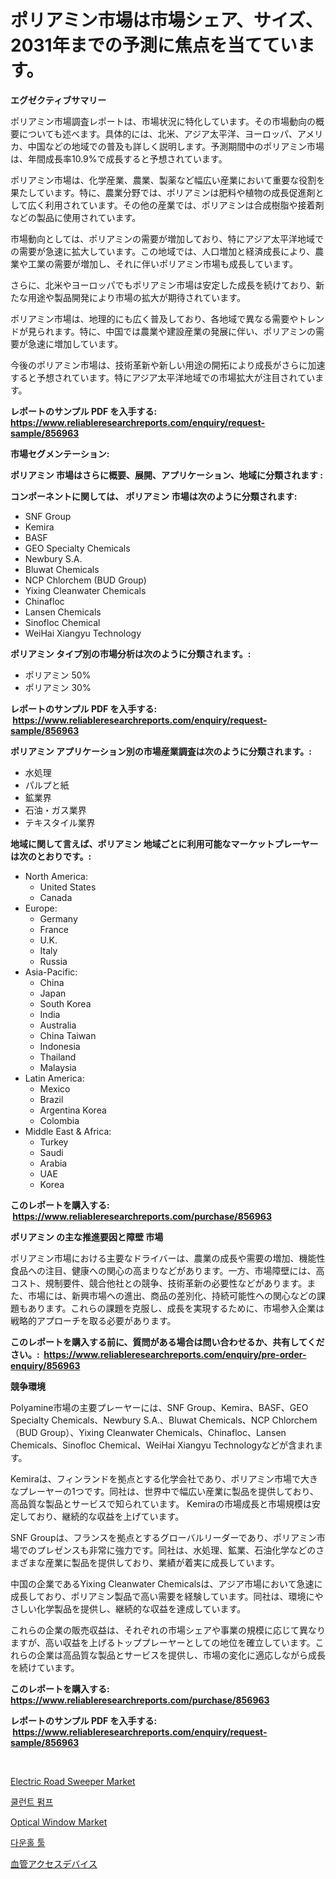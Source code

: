 <p><h1>ポリアミン市場は市場シェア、サイズ、2031年までの予測に焦点を当てています。</h1></p><p><strong>エグゼクティブサマリー</strong></p>
<p><p>ポリアミン市場調査レポートは、市場状況に特化しています。その市場動向の概要についても述べます。具体的には、北米、アジア太平洋、ヨーロッパ、アメリカ、中国などの地域での普及も詳しく説明します。予測期間中のポリアミン市場は、年間成長率10.9%で成長すると予想されています。</p><p>ポリアミン市場は、化学産業、農業、製薬など幅広い産業において重要な役割を果たしています。特に、農業分野では、ポリアミンは肥料や植物の成長促進剤として広く利用されています。その他の産業では、ポリアミンは合成樹脂や接着剤などの製品に使用されています。</p><p>市場動向としては、ポリアミンの需要が増加しており、特にアジア太平洋地域での需要が急速に拡大しています。この地域では、人口増加と経済成長により、農業や工業の需要が増加し、それに伴いポリアミン市場も成長しています。</p><p>さらに、北米やヨーロッパでもポリアミン市場は安定した成長を続けており、新たな用途や製品開発により市場の拡大が期待されています。</p><p>ポリアミン市場は、地理的にも広く普及しており、各地域で異なる需要やトレンドが見られます。特に、中国では農業や建設産業の発展に伴い、ポリアミンの需要が急速に増加しています。</p><p>今後のポリアミン市場は、技術革新や新しい用途の開拓により成長がさらに加速すると予想されています。特にアジア太平洋地域での市場拡大が注目されています。</p></p>
<p><strong>レポートのサンプル PDF を入手する: <a href="https://www.reliableresearchreports.com/enquiry/request-sample/856963">https://www.reliableresearchreports.com/enquiry/request-sample/856963</a></strong></p>
<p><strong>市場セグメンテーション:</strong></p>
<p><strong> ポリアミン 市場はさらに概要、展開、アプリケーション、地域に分類されます :</strong></p>
<p><strong>コンポーネントに関しては、 ポリアミン 市場は次のように分類されます: &nbsp;</strong></p>
<p><ul><li>SNF Group</li><li>Kemira</li><li>BASF</li><li>GEO Specialty Chemicals</li><li>Newbury S.A.</li><li>Bluwat Chemicals</li><li>NCP Chlorchem (BUD Group)</li><li>Yixing Cleanwater Chemicals</li><li>Chinafloc</li><li>Lansen Chemicals</li><li>Sinofloc Chemical</li><li>WeiHai Xiangyu Technology</li></ul></p>
<p><strong> ポリアミン タイプ別の市場分析は次のように分類されます。:</strong></p>
<p><ul><li>ポリアミン 50%</li><li>ポリアミン 30%</li></ul></p>
<p><strong>レポートのサンプル PDF を入手する: &nbsp;<a href="https://www.reliableresearchreports.com/enquiry/request-sample/856963">https://www.reliableresearchreports.com/enquiry/request-sample/856963</a></strong></p>
<p><strong> ポリアミン アプリケーション別の市場産業調査は次のように分類されます。:</strong></p>
<p><ul><li>水処理</li><li>パルプと紙</li><li>鉱業界</li><li>石油・ガス業界</li><li>テキスタイル業界</li></ul></p>
<p><strong>地域に関して言えば、ポリアミン 地域ごとに利用可能なマーケットプレーヤーは次のとおりです。:</strong></p>
<p><ul>
    <li>
        North America:
        <ul>
            <li>United States</li>
            <li>Canada</li>
        </ul>
    </li>
    <li>
        Europe:
        <ul>
            <li>Germany</li>
            <li>France</li>
            <li>U.K.</li>
            <li>Italy</li>
            <li>Russia</li>
        </ul>
    </li>
    <li>
        Asia-Pacific:
        <ul>
            <li>China</li>
            <li>Japan</li>
            <li>South Korea</li>
            <li>India</li>
            <li>Australia</li>
            <li>China Taiwan</li>
            <li>Indonesia</li>
            <li>Thailand</li>
            <li>Malaysia</li>
        </ul>
    </li>
    <li>
        Latin America:
        <ul>
            <li>Mexico</li>
            <li>Brazil</li>
            <li>Argentina Korea</li>
            <li>Colombia</li>
        </ul>
    </li>
    <li>
        Middle East & Africa:
        <ul>
            <li>Turkey</li>
            <li>Saudi</li>
            <li>Arabia</li>
            <li>UAE</li>
            <li>Korea</li>
        </ul>
    </li>
    </ul></p>
<p><strong>このレポートを購入する: &nbsp;<a href="https://www.reliableresearchreports.com/purchase/856963">https://www.reliableresearchreports.com/purchase/856963</a></strong></p>
<p><strong>ポリアミン の主な推進要因と障壁 市場</strong></p>
<p><p>ポリアミン市場における主要なドライバーは、農業の成長や需要の増加、機能性食品への注目、健康への関心の高まりなどがあります。一方、市場障壁には、高コスト、規制要件、競合他社との競争、技術革新の必要性などがあります。また、市場には、新興市場への進出、商品の差別化、持続可能性への関心などの課題もあります。これらの課題を克服し、成長を実現するために、市場参入企業は戦略的アプローチを取る必要があります。</p></p>
<p><strong>このレポートを購入する前に、質問がある場合は問い合わせるか、共有してください。:&nbsp; <a href="https://www.reliableresearchreports.com/enquiry/pre-order-enquiry/856963">https://www.reliableresearchreports.com/enquiry/pre-order-enquiry/856963</a></strong></p>
<p><strong>競争環境</strong></p>
<p><p>Polyamine市場の主要プレーヤーには、SNF Group、Kemira、BASF、GEO Specialty Chemicals、Newbury S.A.、Bluwat Chemicals、NCP Chlorchem（BUD Group）、Yixing Cleanwater Chemicals、Chinafloc、Lansen Chemicals、Sinofloc Chemical、WeiHai Xiangyu Technologyなどが含まれます。</p><p>Kemiraは、フィンランドを拠点とする化学会社であり、ポリアミン市場で大きなプレーヤーの1つです。同社は、世界中で幅広い産業に製品を提供しており、高品質な製品とサービスで知られています。 Kemiraの市場成長と市場規模は安定しており、継続的な収益を上げています。</p><p>SNF Groupは、フランスを拠点とするグローバルリーダーであり、ポリアミン市場でのプレゼンスも非常に強力です。同社は、水処理、鉱業、石油化学などのさまざまな産業に製品を提供しており、業績が着実に成長しています。</p><p>中国の企業であるYixing Cleanwater Chemicalsは、アジア市場において急速に成長しており、ポリアミン製品で高い需要を経験しています。同社は、環境にやさしい化学製品を提供し、継続的な収益を達成しています。</p><p>これらの企業の販売収益は、それぞれの市場シェアや事業の規模に応じて異なりますが、高い収益を上げるトッププレーヤーとしての地位を確立しています。これらの企業は高品質な製品とサービスを提供し、市場の変化に適応しながら成長を続けています。</p></p>
<p><strong>このレポートを購入する: &nbsp; <a href="https://www.reliableresearchreports.com/purchase/856963">https://www.reliableresearchreports.com/purchase/856963</a></strong></p>
<p><strong>レポートのサンプル PDF を入手する: &nbsp;<a href="https://www.reliableresearchreports.com/enquiry/request-sample/856963">https://www.reliableresearchreports.com/enquiry/request-sample/856963</a></strong><strong></strong></p>
<p>&nbsp;</p>
<p><p><a href="https://view.publitas.com/reportprime-1/electric-road-sweeper-market-insights-market-players-and-forecast-till-2031/">Electric Road Sweeper Market</a></p><p><a href="https://medium.com/@angelardelean202220221/%EB%83%89%EA%B0%81%EC%88%98-%ED%8E%8C%ED%94%84-%EC%8B%9C%EC%9E%A5-%EA%B7%9C%EB%AA%A8%EB%8A%94-%EC%A0%84-%EC%84%B8%EA%B3%84-%EC%82%B0%EC%97%85%EC%97%90%EC%84%9C-%EC%B5%9C%EC%A0%81%EC%9D%98-%EB%A7%88%EC%BC%80%ED%8C%85-%EC%B1%84%EB%84%90%EC%9D%84-%EB%93%9C%EB%9F%AC%EB%83%85%EB%8B%88%EB%8B%A4-76d818cc436b">쿨런트 펌프</a></p><p><a href="https://copper-carbon-84f.notion.site/Optical-Window-Market-Size-Global-Industry-Overview-Market-Segmentation-and-Forecast-2024-to-2031-9c065a721fe3424b842be029246ad021">Optical Window Market</a></p><p><a href="https://medium.com/@giovanileannon/%EB%8B%A4%EC%9A%B4%ED%99%80-%EB%8F%84%EA%B5%AC-%EC%8B%9C%EC%9E%A5%EC%9D%80-%EC%8B%9C%EC%9E%A5-%EC%A0%90%EC%9C%A0%EC%9C%A8-%EC%8B%9C%EC%9E%A5-%EB%8F%99%ED%96%A5-%EB%B0%8F-%EC%8B%9C%EC%9E%A5-%EC%84%B1%EC%9E%A5%EC%97%90-%EB%8C%80%ED%95%9C-%EC%A0%95%EB%B3%B4-%EC%A0%9C%EA%B3%B5-bac68b8cb049">다운홀 툴</a></p><p><a href="https://medium.com/@camilcosta76856/%E8%A1%80%E7%AE%A1%E3%82%A2%E3%82%AF%E3%82%BB%E3%82%B9%E3%83%87%E3%83%90%E3%82%A4%E3%82%B9%E5%B8%82%E5%A0%B4-%E5%B8%82%E5%A0%B4%E3%82%B7%E3%82%A7%E3%82%A2-%E5%B8%82%E5%A0%B4%E5%8B%95%E5%90%91-%E3%81%8A%E3%82%88%E3%81%B3%E5%B0%86%E6%9D%A5%E3%81%AE%E6%88%90%E9%95%B7%E3%82%92%E6%8E%A2%E3%82%8B-5f909d417295">血管アクセスデバイス</a></p></p>